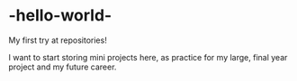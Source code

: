 -hello-world-
=============

My first try at repositories!

I want to start storing mini projects here, as practice for my large, final year project and my future career.

